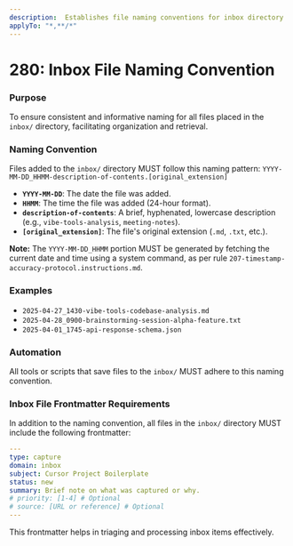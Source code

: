 ```yaml
---
description:  Establishes file naming conventions for inbox directory
applyTo: "*,**/*"
---
```


# 280: Inbox File Naming Convention

### Purpose
To ensure consistent and informative naming for all files placed in the `inbox/` directory, facilitating organization and retrieval.

### Naming Convention
Files added to the `inbox/` directory MUST follow this naming pattern:
`YYYY-MM-DD_HHMM-description-of-contents.[original_extension]`

-   **`YYYY-MM-DD`**: The date the file was added.
-   **`HHMM`**: The time the file was added (24-hour format).
-   **`description-of-contents`**: A brief, hyphenated, lowercase description (e.g., `vibe-tools-analysis`, `meeting-notes`).
-   **`[original_extension]`**: The file's original extension (`.md`, `.txt`, etc.).

**Note:** The `YYYY-MM-DD_HHMM` portion MUST be generated by fetching the current date and time using a system command, as per rule `207-timestamp-accuracy-protocol.instructions.md`.

### Examples
-   `2025-04-27_1430-vibe-tools-codebase-analysis.md`
-   `2025-04-28_0900-brainstorming-session-alpha-feature.txt`
-   `2025-04-01_1745-api-response-schema.json`

### Automation
All tools or scripts that save files to the `inbox/` MUST adhere to this naming convention.

### Inbox File Frontmatter Requirements
In addition to the naming convention, all files in the `inbox/` directory MUST include the following frontmatter:

```yaml
---
type: capture
domain: inbox
subject: Cursor Project Boilerplate
status: new
summary: Brief note on what was captured or why.
# priority: [1-4] # Optional
# source: [URL or reference] # Optional
---
```

This frontmatter helps in triaging and processing inbox items effectively.


